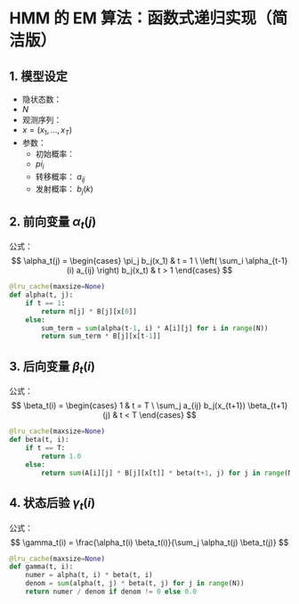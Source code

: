 # HMM 的 EM 算法：函数式递归实现（简洁版）

## 1. 模型设定

- 隐状态数：
- $N$
- 观测序列：
- $x = (x_1, \dots, x_T)$
- 参数：
  - 初始概率：
  - $pi_i$
  - 转移概率： $a_{ij}$
  - 发射概率： $b_j(k)$

## 2. 前向变量 $\alpha_t(j)$

公式：
$$
\alpha_t(j) = 
\begin{cases}
\pi_j b_j(x_1) & t = 1 \
\left( \sum_i \alpha_{t-1}(i) a_{ij} \right) b_j(x_t) & t > 1
\end{cases}
$$

```python
@lru_cache(maxsize=None)
def alpha(t, j):
    if t == 1:
        return π[j] * B[j][x[0]]
    else:
        sum_term = sum(alpha(t-1, i) * A[i][j] for i in range(N))
        return sum_term * B[j][x[t-1]]
```

## 3. 后向变量 $\beta_t(i)$

公式：
$$
\beta_t(i) = 
\begin{cases}
1 & t = T \
\sum_j a_{ij} b_j(x_{t+1}) \beta_{t+1}(j) & t < T
\end{cases}
$$

```python
@lru_cache(maxsize=None)
def beta(t, i):
    if t == T:
        return 1.0
    else:
        return sum(A[i][j] * B[j][x[t]] * beta(t+1, j) for j in range(N))
```

## 4. 状态后验 $\gamma_t(i)$

公式：
$$
\gamma_t(i) = \frac{\alpha_t(i) \beta_t(i)}{\sum_j \alpha_t(j) \beta_t(j)}
$$

```python
@lru_cache(maxsize=None)
def gamma(t, i):
    numer = alpha(t, i) * beta(t, i)
    denom = sum(alpha(t, j) * beta(t, j) for j in range(N))
    return numer / denom if denom != 0 else 0.0
```
